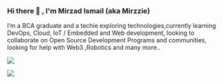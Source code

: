 ###  Hi there 👋 , I'm Mirzad Ismail (aka Mirzzie)



I’m a BCA graduate and a techie exploring technologies,currently learning DevOps, Cloud, IoT / Embedded and Web development,
looking to collaborate on Open Source Development Programs and communities, looking for help with Web3 ,Robotics and many more..

<p align="left">
	<p align="left">
	<a href="https://skillicons.dev">
    	<img src="https://skillicons.dev/icons?i=androidstudio,azure,bootstrap,c,cpp,css,html,java,js,php,kotlin,aws,docker,kubernetes,python,linux,vscode,django,mysql,arduino&perline=10" />
  	</a> 
</p>

<p align="left">
	<img src = "https://github-readme-stats.vercel.app/api?username=Mirzzie&&show_icons=true&title_color=ffffff&icon_color=bb2acf&text_color=daf7dc&bg_color=151515" >
</p>
